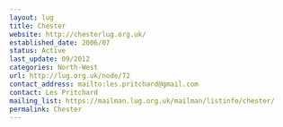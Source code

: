 ```yaml
---
layout: lug
title: Chester
website: http://chesterlug.org.uk/
established_date: 2006/07
status: Active
last_update: 09/2012
categories: North-West
url: http://lug.org.uk/node/72
contact_address: mailto:les.pritchard@gmail.com
contact: Les Pritchard
mailing_list: https://mailman.lug.org.uk/mailman/listinfo/chester/
permalink: Chester
---
```

